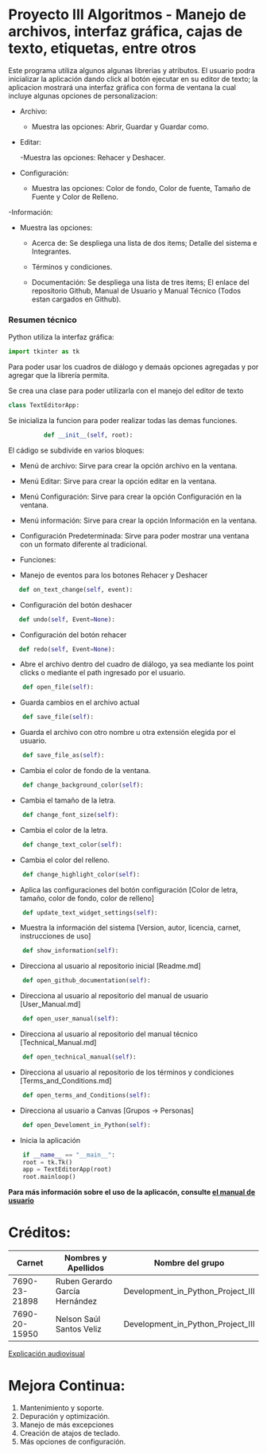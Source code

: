 # Proyecto III Algoritmos - Manejo de archivos, interfaz gráfica, cajas de texto, etiquetas, entre otros

Este programa utiliza algunos algunas librerias y atributos. El usuario podra inicializar la aplicación dando click al botón ejecutar en su editor de texto; la aplicacion mostrará una interfaz gráfica con forma de ventana la cual incluye algunas opciones de personalizacion:

  - Archivo:
    
      - Muestra las opciones: Abrir, Guardar y Guardar como.
        
  - Editar:
    
      -Muestra las opciones: Rehacer y Deshacer.
    
  - Configuración:
    
      - Muestra las opciones: Color de fondo, Color de fuente, Tamaño de Fuente y Color de Relleno.
        
  -Información:
  
  - Muestra las opciones:
    
      - Acerca de: Se despliega una lista de dos items; Detalle del sistema e Integrantes.
        
      - Términos y condiciones.
        
      - Documentación: Se despliega una lista de tres items; El enlace del repositorio Github, Manual de Usuario y Manual Técnico (Todos estan cargados en Github).

### Resumen técnico

Python utiliza la interfaz gráfica:

```python
import tkinter as tk
```

Para poder usar los cuadros de diálogo y demaás opciones agregadas y por agregar que la librería permita.

Se crea una clase para poder utilizarla con el manejo del editor de texto

```python
class TextEditorApp:
```

Se inicializa la funcion para poder realizar todas las demas funciones.

```python
          def __init__(self, root):
```
El cádigo se subdivide en varios bloques:

  - Menú de archivo: Sirve para crear la opción archivo en la ventana.
  - Menú Editar: Sirve para crear la opción editar en la ventana.
  - Menú Configuración: Sirve para crear la opción Configuración en la ventana.
  - Menú información: Sirve para crear la opción Información en la ventana.
  - Configuración Predeterminada: Sirve para poder mostrar una ventana con un formato diferente al tradicional.
  - Funciones:

- Manejo de eventos para los botones Rehacer y Deshacer
```python
   def on_text_change(self, event):
```
- Configuración del botón deshacer
```python
   def undo(self, Event=None):
```
- Configuración del botón rehacer
```python
   def redo(self, Event=None):
```
- Abre el archivo dentro del cuadro de diálogo, ya sea mediante los point clicks o mediante el path ingresado por el usuario.
```python
    def open_file(self):
```
- Guarda cambios en el archivo actual
```python
    def save_file(self):
```
- Guarda el archivo con otro nombre u otra extensión elegida por el usuario.
```python
    def save_file_as(self):
```
- Cambia el color de fondo de la ventana.
```python
    def change_background_color(self):
```
- Cambia el tamaño de la letra.
```python
    def change_font_size(self):
```
- Cambia el color de la letra.
```python
    def change_text_color(self):
```
- Cambia el color del relleno.
```python
    def change_highlight_color(self):
```
- Aplica las configuraciones del botón configuración [Color de letra, tamaño, color de fondo, color de relleno]
```python
    def update_text_widget_settings(self):
```
- Muestra la información del sistema [Version, autor, licencia, carnet, instrucciones de uso]
```python
    def show_information(self):
```
- Direcciona al usuario al repositorio inicial [Readme.md]
```python
    def open_github_documentation(self):
```
- Direcciona al usuario al repositorio del manual de usuario [User_Manual.md]
```python
    def open_user_manual(self):
```
- Direcciona al usuario al repositorio del manual técnico [Technical_Manual.md]
```python
    def open_technical_manual(self):
```
- Direcciona al usuario al repositorio de los términos y condiciones [Terms_and_Conditions.md]
```python
    def open_terms_and_Conditions(self):
```
- Direcciona al usuario a Canvas [Grupos -> Personas]
```python
    def open_Develoment_in_Python(self):
```
- Inicia la aplicación
```python
    if __name__ == "__main__":
    root = tk.Tk()
    app = TextEditorApp(root)
    root.mainloop()
```

**Para más información sobre el uso de la aplicacón, consulte [el manual de usuario](https://github.com/nelssant/Proyecto_No.III/blob/main/User_Manual.md)**
# Créditos:

| Carnet        | Nombres y Apellidos             | Nombre del grupo                    |
|---------------|---------------------------------|-------------------------------------|
| 7690-23-21898 | Ruben Gerardo García Hernández  | Development_in_Python_Project_III   |
| 7690-20-15950 | Nelson Saúl Santos Veliz        | Development_in_Python_Project_III   |

[Explicación audiovisual](https://www.youtube.com/watch?v=JN7II4N-mRg&feature=youtu.be)

# Mejora Continua:

1. Mantenimiento y soporte.
2. Depuración y optimización.
3. Manejo de más excepciones
4. Creación de atajos de teclado.
5. Más opciones de configuración.

